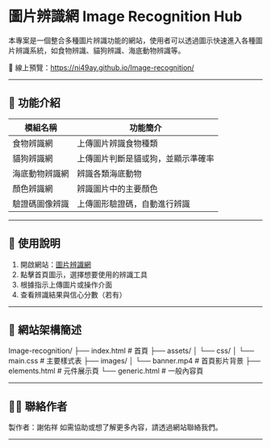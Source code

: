 # 圖片辨識網 Image Recognition Hub

本專案是一個整合多種圖片辨識功能的網站，使用者可以透過圖示快速進入各種圖片辨識系統，如食物辨識、貓狗辨識、海底動物辨識等。

📍 線上預覽：https://ni49ay.github.io/Image-recognition/

---

## 🔧 功能介紹

| 模組名稱             | 功能簡介                                   | 
|----------------------|------------------------------------------|
| 食物辨識網           | 上傳圖片辨識食物種類                        | 
| 貓狗辨識網           | 上傳圖片判斷是貓或狗，並顯示準確率           | 
| 海底動物辨識網       | 辨識各類海底動物                           | 
| 顏色辨識網           | 辨識圖片中的主要顏色                        | 
| 驗證碼圖像辨識       | 上傳圖形驗證碼，自動進行辨識                | 

---

## 🚀 使用說明

1. 開啟網站：[圖片辨識網](https://ni49ay.github.io/Image-recognition/)
2. 點擊首頁圖示，選擇想要使用的辨識工具
3. 根據指示上傳圖片或操作介面
4. 查看辨識結果與信心分數（若有）

---

## 📁 網站架構簡述
Image-recognition/
├── index.html          # 首頁
├── assets/
│   └── css/
│       └── main.css    # 主要樣式表
├── images/
│   └── banner.mp4      # 首頁影片背景
├── elements.html       # 元件展示頁
└── generic.html        # 一般內容頁


---

## 👨‍💻 聯絡作者

製作者：謝佑祥
如需協助或想了解更多內容，請透過網站聯絡我們。

---


